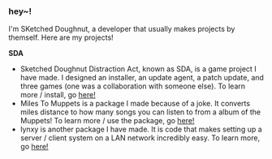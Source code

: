 ### hey~!
I'm SKetched Doughnut, a developer that usually makes projects by themself. Here are my projects!

**SDA**
- Sketched Doughnut Distraction Act, known as SDA, is a game project I have made. I designed an installer, an update agent, a patch update, and three games (one was a collaboration with someone else). To learn more / install, go [here!](https://github.com/SketchedDoughnut/SDA)
- Miles To Muppets is a package I made because of a joke. It converts miles distance to how many songs you can listen to from a album of the Muppets! To learn more / use the package, go [here!](https://github.com/SketchedDoughnut/miles-to-muppets)
- lynxy is another package I have made. It is code that makes setting up a server / client system on a LAN network incredibly easy. To learn more, go [here!](https://github.com/SketchedDoughnut/lynxy)


<!--
**SketchedDoughnut/SketchedDoughnut** is a ✨ _special_ ✨ repository because its `README.md` (this file) appears on your GitHub profile.

Here are some ideas to get you started:

- 🔭 I’m currently working on ...
- 🌱 I’m currently learning ...
- 👯 I’m looking to collaborate on ...
- 🤔 I’m looking for help with ...
- 💬 Ask me about ...
- 📫 How to reach me: ...
- 😄 Pronouns: ...
- ⚡ Fun fact: ...
-->

